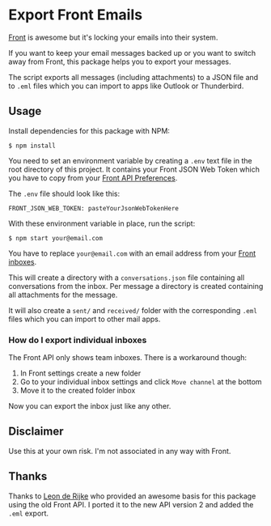 # Export Front Emails

[Front](https://frontapp.com/) is awesome but it's locking your emails into their system.

If you want to keep your email messages backed up or you want to switch away from Front,
this package helps you to export your messages.

The script exports all messages (including attachments) to a JSON file
and to `.eml` files which you can import to apps like Outlook or Thunderbird.

## Usage

Install dependencies for this package with NPM:

`$ npm install`

You need to set an environment variable by creating a `.env` text file in the
root directory of this project. It contains your Front JSON Web Token which you
have to copy from your [Front API Preferences](https://app.frontapp.com/settings/tools/api).

The `.env` file should look like this:

```
FRONT_JSON_WEB_TOKEN: pasteYourJsonWebTokenHere
```

With these environment variable in place, run the script:

`$ npm start your@email.com`

You have to replace `your@email.com` with an email address from your [Front inboxes](https://app.frontapp.com/settings/tim:21314/inboxes).

This will create a directory with a `conversations.json` file containing all conversations from the inbox. Per message a directory is created containing all attachments for the message.

It will also create a `sent/` and `received/` folder with the corresponding `.eml` files which you can import to other mail apps.

### How do I export individual inboxes

The Front API only shows team inboxes. There is a workaround though:

1. In Front settings create a new folder
2. Go to your individual inbox settings and click `Move channel` at the bottom
3. Move it to the created folder inbox

Now you can export the inbox just like any other.

## Disclaimer

Use this at your own risk. I'm not associated in any way with Front.

## Thanks

Thanks to [Leon de Rijke](https://github.com/leonderijke) who provided an awesome basis for this package using the old Front API. I ported it to the new API version 2 and added the `.eml` export.

